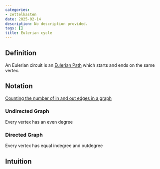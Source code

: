 ```yaml
---
categories:
- zettelkasten
date: 2025-02-14
description: No description provided.
tags: []
title: Eulerian cycle
---
```


## Definition

An Eulerian circuit is an [Eulerian Path](Eulerian%20Path.md) which starts and ends on the same vertex.

## Notation

[Counting the number of in and out edges in a graph](Counting%20the%20number%20of%20in%20and%20out%20edges%20in%20a%20graph.md)

### Undirected Graph

Every vertex has an even degree

### Directed Graph

Every vertex has equal indegree and outdegree

## Intuition